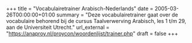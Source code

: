 +++
title = "Vocabulairetrainer Arabisch-Nederlands"
date = 2005-03-26T00:00:00+01:00
summary = "Deze vocabulairetrainer gaat over de vocabulaire behorend bij de cursus Taalverwerving Arabisch, les 1 t/m 29, aan de Universiteit Utrecht."
url_external = "https://anaproy.nl/proycon/woordenlijst/trainer.php"
draft = false
+++



